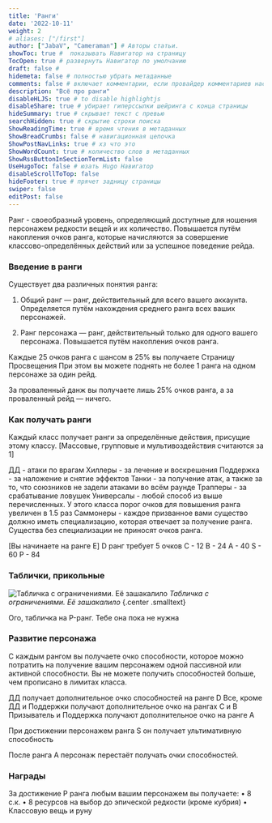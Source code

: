 ```yaml
---
title: 'Ранги'
date: '2022-10-11'
weight: 2
# aliases: ["/first"]
author: ["JabaV", "Cameraman"] # Авторы статьи.
showToc: true #  показывать Навигатор на страницу
TocOpen: true # развернуть Навигатор по умолчанию
draft: false #
hidemeta: false # полностью убрать метаданные
comments: false # включает комментарии, если провайдер комментариев настроен
description: "Всё про ранги"
disableHLJS: true # to disable highlightjs
disableShare: true # убирает гиперссылки шейринга с конца страницы
hideSummary: true # скрывает текст с превью
searchHidden: true # скрытие строки поиска
ShowReadingTime: true # время чтения в метаданных
ShowBreadCrumbs: false # навигационная цепочка
ShowPostNavLinks: true # хз что это
ShowWordCount: true # количество слов в метаданных
ShowRssButtonInSectionTermList: false
UseHugoToc: false # юзать Hugo Навигатор
disableScrollToTop: false
hideFooter: true # прячет задницу страницы
swiper: false
editPost: false
---
```

Ранг - своеобразный уровень, определяющий доступные для ношения персонажем редкости вещей и их количество.
Повышается путём накопления очков ранга, которые начисляются за совершение классово-определённых действий или за успешное поведение рейда.

### Введение в ранги

Существует два различных понятия ранга:

1. Общий ранг — ранг, действительный для всего вашего аккаунта.
Определяется путём нахождения среднего ранга всех ваших персонажей.

1. Ранг персонажа — ранг, действительный только для одного вашего персонажа.
Повышается путём накопления очков ранга.

Каждые 25 очков ранга с шансом в 25% вы получаете Страницу Просвещения
При этом вы можете поднять не более 1 ранга на одном персонаже за один рейд.

За проваленный данж вы получаете лишь 25% очков ранга, а за проваленный рейд — ничего.

### Как получать ранги

Каждый класс получает ранги за определённые действия, присущие этому классу. 
[Массовые, групповые и мультивоздействия считаются за 1]

ДД - атаки по врагам 
Хиллеры - за лечение и воскрешения
Поддержка - за наложение и снятие эффектов
Танки - за получение атак, а также за то, что союзников не задели атаками во всём раунде
Трапперы - за срабатывание ловушек
Универсалы - любой способ из выше перечисленных. У этого класса порог очков для повышения ранга увеличен в 1.5 раз
Саммонеры - каждое призванное вами существо должно иметь специализацию, которая отвечает за получение ранга. Существа без специализации не приносят очков ранга.

[Вы начинаете на ранге E]
D ранг требует 5 очков
C - 12
B - 24
A - 40
S - 60
P - 84

### Таблички, прикольные



![Табличка с ограничениями. Её зашакалило](/images/ranks1.webp)
*Табличка с ограничениями. Её зашакалило*
{.center .smalltext}

Ого, табличка на P-ранг. Тебе она пока не нужна

<!-- 🖼️❌ Image not available. Please use `PdfPipelineOptions(generate_picture_images=True)` -->

### Развитие персонажа

С каждым рангом вы получаете очко способности, которое можно потратить на получение вашим персонажем одной пассивной или активной способности. Вы не можете получить способностей больше, чем прописано в лимитах класса.

ДД получает дополнительное очко способностей на ранге D
Все, кроме ДД и Поддержки получают дополнительное очко на рангах C и B
Призыватель и Поддержка получают дополнительное очко на ранге A

При достижении персонажем ранга S он получает ультимативную способность

После ранга A персонаж перестаёт получать очки способностей.

### Награды

За достижение P ранга любым вашим персонажем вы получаете:
• 8 с.к.
• 8 ресурсов на выбор до эпической редкости (кроме кубрия)
• Классовую вещь и руну